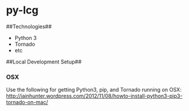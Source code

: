 py-lcg
======

##Technologies##
* Python 3
* Tornado
* etc

##Local Development Setup##

### OSX ###
Use the following for getting Python3, pip, and Tornado running on OSX: http://iainhunter.wordpress.com/2012/11/08/howto-install-python3-pip3-tornado-on-mac/


